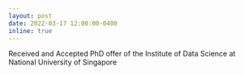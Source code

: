 ```yaml
---
layout: post
date: 2022-03-17 12:00:00-0400
inline: true
---
```


Received and Accepted PhD offer of the Institute of Data Science at National University of Singapore